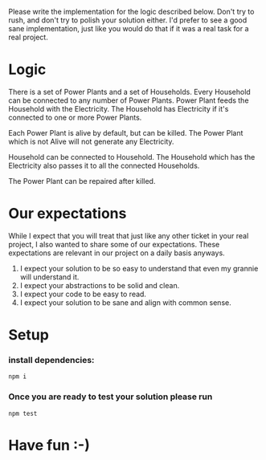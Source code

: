 Please write the implementation for the logic described below. Don't try to rush,
and don't try to polish your solution either. I'd prefer to see a good sane implementation,
just like you would do that if it was a real task for a real project.


# Logic

There is a set of Power Plants and a set of Households. Every Household can be
connected to any number of Power Plants. Power Plant feeds the Household with the
Electricity. The Household has Electricity if it's connected to one or more
Power Plants.

Each Power Plant is alive by default, but can be killed. The Power Plant which
is not Alive will not generate any Electricity.

Household can be connected to Household. The Household which has the Electricity
also passes it to all the connected Households.

The Power Plant can be repaired after killed.


# Our expectations

While I expect that you will treat that just like any other ticket in your
real project, I also wanted to share some of our expectations. These expectations
are relevant in our project on a daily basis anyways.

1. I expect your solution to be so easy to understand that even my grannie will understand it.
2. I expect your abstractions to be solid and clean.
3. I expect your code to be easy to read.
4. I expect your solution to be sane and align with common sense.

# Setup

### install dependencies:

```shell
npm i
```

### Once you are ready to test your solution please run

```shell
npm test
```


# Have fun :-)
